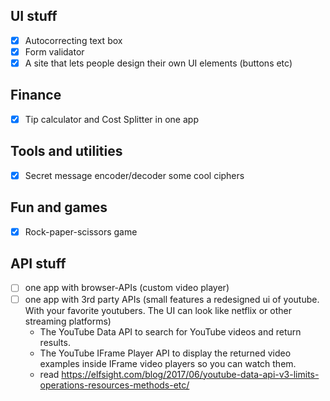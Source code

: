 ## UI stuff

- [x] Autocorrecting text box
- [x] Form validator
- [x] A site that lets people design their own UI elements (buttons etc)

## Finance

- [x] Tip calculator and Cost Splitter in one app

## Tools and utilities

- [x] Secret message encoder/decoder some cool ciphers

## Fun and games

- [x] Rock-paper-scissors game

## API stuff

- [ ] one app with browser-APIs (custom video player)
- [ ] one app with 3rd party APIs (small features a redesigned ui of youtube. With your favorite youtubers. The UI can look like netflix or other streaming platforms)
  - The YouTube Data API to search for YouTube videos and return results.
  - The YouTube IFrame Player API to display the returned video examples inside IFrame video players so you can watch them.
  - read https://elfsight.com/blog/2017/06/youtube-data-api-v3-limits-operations-resources-methods-etc/
